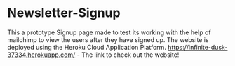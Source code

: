 # Newsletter-Signup
This a prototype Signup page made to test its working with the help of mailchimp to view the users after they have signed up.
The website is deployed using the Heroku Cloud Application Platform.
https://infinite-dusk-37334.herokuapp.com/ - The link to check out the website!
